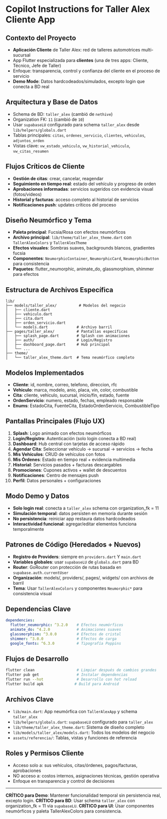 # Copilot Instructions for Taller Alex Cliente App

## Contexto del Proyecto
- **Aplicación Cliente** de Taller Alex: red de talleres automotrices multi-sucursal
- App Flutter especializada para **clientes** (una de tres apps: Cliente, Técnico, Jefe de Taller)
- Enfoque: transparencia, control y confianza del cliente en el proceso de servicio
- **Demo Mode**: Datos hardcodeados/simulados, excepto login que conecta a BD real

## Arquitectura y Base de Datos
- Schema de BD: `taller_alex` (cambió de `nethive`)
- Organization FK: `11` (cambió de `10`)
- Usar `supabaseLU` configurado para schema `taller_alex` desde `lib/helpers/globals.dart`
- Tablas principales: `citas`, `ordenes_servicio`, `clientes`, `vehiculos`, `adjuntos_orden`
- Vistas clave: `vw_estado_vehiculo`, `vw_historial_vehiculo`, `vw_citas_resumen`

## Flujos Críticos de Cliente
- **Gestión de citas**: crear, cancelar, reagendar
- **Seguimiento en tiempo real**: estado del vehículo y progreso de orden
- **Aprobaciones informadas**: servicios sugeridos con evidencia visual (fotos/videos)
- **Historial y facturas**: acceso completo al historial de servicios
- **Notificaciones push**: updates críticos del proceso

## Diseño Neumórfico y Tema
- **Paleta principal**: Fucsia/Rosa con efectos neumórficos
- **Archivo principal**: `lib/theme/taller_alex_theme.dart` con `TallerAlexColors` y `TallerAlexTheme`
- **Efectos visuales**: Sombras suaves, backgrounds blancos, gradientes fucsia
- **Componentes**: `NeumorphicContainer`, `NeumorphicCard`, `NeumorphicButton` para consistencia
- **Paquetes**: flutter_neumorphic, animate_do, glassmorphism, shimmer para efectos

## Estructura de Archivos Específica
```
lib/
├── models/taller_alex/          # Modelos del negocio
│   ├── cliente.dart
│   ├── vehiculo.dart
│   ├── cita.dart
│   ├── orden_servicio.dart
│   └── models.dart             # Archivo barril
├── pages/taller_alex/          # Pantallas específicas
│   ├── splash_page.dart        # Splash con animaciones
│   ├── auth/                   # Login/Registro
│   ├── dashboard_page.dart     # Hub principal
│   └── ...
├── theme/
│   └── taller_alex_theme.dart  # Tema neumórfico completo
```

## Modelos Implementados
- **Cliente**: id, nombre, correo, telefono, direccion, rfc
- **Vehiculo**: marca, modelo, anio, placa, vin, color, combustible
- **Cita**: cliente, vehiculo, sucursal, inicio/fin, estado, fuente
- **OrdenServicio**: numero, estado, fechas, empleado responsable
- **Enums**: EstadoCita, FuenteCita, EstadoOrdenServicio, CombustibleTipo

## Pantallas Principales (Flujo UX)
1. **Splash**: Logo animado con efectos neumórficos
2. **Login/Registro**: Autenticación (solo login conecta a BD real)
3. **Dashboard**: Hub central con tarjetas de acceso rápido
4. **Agendar Cita**: Seleccionar vehículo → sucursal → servicios → fecha
5. **Mis Vehículos**: CRUD de vehículos con fotos
6. **Mis Órdenes**: Estado en tiempo real + evidencia multimedia
7. **Historial**: Servicios pasados + facturas descargables
8. **Promociones**: Cupones activos + wallet de descuentos
9. **Notificaciones**: Centro de mensajes push
10. **Perfil**: Datos personales + configuraciones

## Modo Demo y Datos
- **Solo login real**: conecta a `taller_alex` schema con organization_fk = 11
- **Simulación temporal**: datos persisten en memoria durante sesión
- **No persistencia**: reiniciar app restaura datos hardcodeados
- **Interactividad funcional**: agregar/editar elementos funciona temporalmente

## Patrones de Código (Heredados + Nuevos)
- **Registro de Providers**: siempre en `providers.dart` Y `main.dart`
- **Variables globales**: usar `supabaseLU` de `globals.dart` para BD
- **Router**: GoRouter con protección de rutas basada en `supabase.auth.currentUser`
- **Organización**: models/, providers/, pages/, widgets/ con archivos de barril
- **Tema**: Usar `TallerAlexColors` y componentes `Neumorphic*` para consistencia visual

## Dependencias Clave
```yaml
dependencies:
  flutter_neumorphic: ^3.2.0    # Efectos neumórficos
  animate_do: ^4.2.0            # Animaciones suaves
  glassmorphism: ^3.0.0         # Efectos de cristal
  shimmer: ^3.0.0               # Efectos de carga
  google_fonts: ^6.3.0          # Tipografía Poppins
```

## Flujos de Desarrollo
```bash
flutter clean                   # Limpiar después de cambios grandes
flutter pub get                 # Instalar dependencias
flutter run --hot               # Desarrollo con hot reload
flutter build apk              # Build para Android
```

## Archivos Clave
- `lib/main.dart`: App neumórfica con `TallerAlexApp` y schema `taller_alex`
- `lib/helpers/globals.dart`: `supabaseLU` configurado para `taller_alex`
- `lib/theme/taller_alex_theme.dart`: Sistema de diseño completo
- `lib/models/taller_alex/models.dart`: Todos los modelos del negocio
- `assets/referencia/`: Tablas, vistas y funciones de referencia

## Roles y Permisos Cliente
- Acceso solo a: sus vehículos, citas/órdenes, pagos/facturas, aprobaciones
- NO acceso a: costos internos, asignaciones técnicas, gestión operativa
- Enfoque en transparencia y control de decisiones

---
**CRÍTICO para Demo**: Mantener funcionalidad temporal sin persistencia real, excepto login.
**CRÍTICO para BD**: Usar schema `taller_alex` con organization_fk = 11 via `supabaseLU`.
**CRÍTICO para UI**: Usar componentes neumórficos y paleta TallerAlexColors para consistencia.